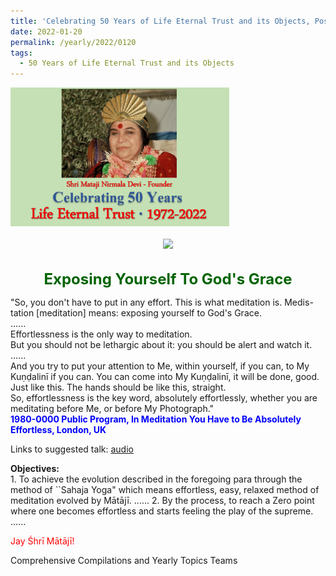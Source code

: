 ```yaml
---
title: 'Celebrating 50 Years of Life Eternal Trust and its Objects, Post 3'
date: 2022-01-20
permalink: /yearly/2022/0120
tags:
  - 50 Years of Life Eternal Trust and its Objects
---
```


<div style="text-align: left"><img src="/images/Celebrating50YearsLET.png" width="350" /></div><br>

<div style="text-align: center"><img src="/image884_Usha_Peter_Brownscombe_Collection.png" /></div>

<br>
<p style="color:DarkGreen; text-align:center">
<font size="+2"><b>Exposing Yourself To God's Grace</b><br></font>
</p>

<p>
"So, you don't have to put in any effort. This is what meditation is. Medis-tation [meditation] means: exposing yourself to God's Grace.<br>
......<br>
Effortlessness is the only way to meditation.<br>
But you should not be lethargic about it: you should be alert and watch it.<br>
......<br>
And you try to put your attention to Me, within yourself, if you can, to My Kuṇḍalinī if you can. You can come into My Kuṇḍalinī, it will be done, good. Just like this. The hands should be like this, straight.<br>
So, effortlessness is the key word, absolutely effortlessly, whether you are meditating before Me, or before My Photograph."<br>
<font color="blue"><b>1980-0000 Public Program, In Meditation You Have to Be Absolutely Effortless, London, UK</b></font><br>
</p>

Links to suggested talk: <a href="https://soundcloud.com/nirmala-vidya-portal/1980-0000-1-how_to_meditate-1"> audio</a><br>

<p>
<b>Objectives:</b><br>
1. To achieve the evolution described in the foregoing para through the method of ``Sahaja Yoga" which means effortless, easy, relaxed method of meditation evolved by Mātājī. ......
2. By the process, to reach a Zero point where one becomes effortless and starts feeling the play of the supreme. ...... 
</p>

<p style="color:red;">Jay Śhrī Mātājī!<br></p>

Comprehensive Compilations and Yearly Topics Teams